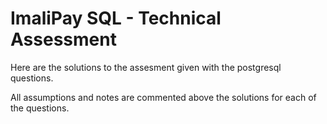 # ImaliPay SQL - Technical Assessment

Here are the solutions to the assesment given with the postgresql questions.

All assumptions and notes are commented above the solutions for each of the questions.
